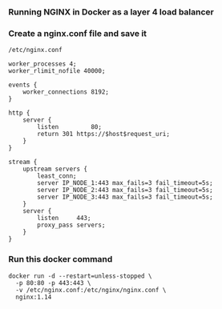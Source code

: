 ### Running NGINX in Docker as a layer 4 load balancer

### Create a nginx.conf file and save it

```
/etc/nginx.conf
```
```
worker_processes 4;
worker_rlimit_nofile 40000;

events {
    worker_connections 8192;
}

http {
    server {
        listen         80;
        return 301 https://$host$request_uri;
    }
}

stream {
    upstream servers {
        least_conn;
        server IP_NODE_1:443 max_fails=3 fail_timeout=5s;
        server IP_NODE_2:443 max_fails=3 fail_timeout=5s;
        server IP_NODE_3:443 max_fails=3 fail_timeout=5s;
    }
    server {
        listen     443;
        proxy_pass servers;
    }
}
```

### Run this docker command

```
docker run -d --restart=unless-stopped \
  -p 80:80 -p 443:443 \
  -v /etc/nginx.conf:/etc/nginx/nginx.conf \
  nginx:1.14
```

